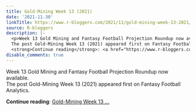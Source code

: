 ```yaml
---
title: Gold-Mining Week 13 (2021)
date: '2021-11-30'
linkTitle: https://www.r-bloggers.com/2021/11/gold-mining-week-13-2021/
source: R-bloggers
description: |-
  <p>Week 13 Gold Mining and Fantasy Football Projection Roundup now available.<br />
  The post Gold-Mining Week 13 (2021) appeared first on Fantasy Football Analytics.</p>
  <strong>Continue reading</strong>: <a href="https://www.r-bloggers.com/2021/11/gold-mining-week-13-2021/">Gold-Mining Week 13 ...
disable_comments: true
---
```

<p>Week 13 Gold Mining and Fantasy Football Projection Roundup now available.<br />
The post Gold-Mining Week 13 (2021) appeared first on Fantasy Football Analytics.</p>
<strong>Continue reading</strong>: <a href="https://www.r-bloggers.com/2021/11/gold-mining-week-13-2021/">Gold-Mining Week 13 ...